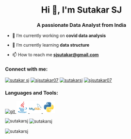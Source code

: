 <h1 align="center">Hi 👋, I'm Sutakar SJ</h1>
<h3 align="center">A passionate Data Analyst from India</h3>

- 🔭 I’m currently working on **covid data analysis**

- 🌱 I’m currently learning **data structure**

- 📫 How to reach me **sjsutakar@gmail.com**

<h3 align="left">Connect with me:</h3>
<p align="left">
<a href="https://linkedin.com/in/sutakar sj" target="blank"><img align="center" src="https://raw.githubusercontent.com/rahuldkjain/github-profile-readme-generator/master/src/images/icons/Social/linked-in-alt.svg" alt="sutakar sj" height="30" width="40" /></a>
<a href="https://instagram.com/sjsutakar07" target="blank"><img align="center" src="https://raw.githubusercontent.com/rahuldkjain/github-profile-readme-generator/master/src/images/icons/Social/instagram.svg" alt="sjsutakar07" height="30" width="40" /></a>
<a href="https://www.leetcode.com/sutakarsj" target="blank"><img align="center" src="https://raw.githubusercontent.com/rahuldkjain/github-profile-readme-generator/master/src/images/icons/Social/leet-code.svg" alt="sutakarsj" height="30" width="40" /></a>
<a href="https://auth.geeksforgeeks.org/user/sjsutakar07" target="blank"><img align="center" src="https://raw.githubusercontent.com/rahuldkjain/github-profile-readme-generator/master/src/images/icons/Social/geeks-for-geeks.svg" alt="sjsutakar07" height="30" width="40" /></a>
</p>

<h3 align="left">Languages and Tools:</h3>
<p align="left"> <a href="https://git-scm.com/" target="_blank" rel="noreferrer"> <img src="https://www.vectorlogo.zone/logos/git-scm/git-scm-icon.svg" alt="git" width="40" height="40"/> </a> <a href="https://www.java.com" target="_blank" rel="noreferrer"> <img src="https://raw.githubusercontent.com/devicons/devicon/master/icons/java/java-original.svg" alt="java" width="40" height="40"/> </a> <a href="https://www.mysql.com/" target="_blank" rel="noreferrer"> <img src="https://raw.githubusercontent.com/devicons/devicon/master/icons/mysql/mysql-original-wordmark.svg" alt="mysql" width="40" height="40"/> </a> <a href="https://www.python.org" target="_blank" rel="noreferrer"> <img src="https://raw.githubusercontent.com/devicons/devicon/master/icons/python/python-original.svg" alt="python" width="40" height="40"/> </a> </p>

<p><img align="left" src="https://github-readme-stats.vercel.app/api/top-langs?username=sutakarsj&show_icons=true&locale=en&layout=compact" alt="sutakarsj" /></p>

<p>&nbsp;<img align="center" src="https://github-readme-stats.vercel.app/api?username=sutakarsj&show_icons=true&locale=en" alt="sutakarsj" /></p>

<p><img align="center" src="https://github-readme-streak-stats.herokuapp.com/?user=sutakarsj&" alt="sutakarsj" /></p>

